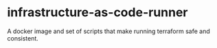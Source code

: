 # infrastructure-as-code-runner
A docker image and set of scripts that make running terraform safe and consistent.
